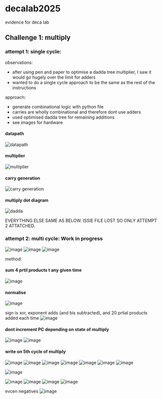 # decalab2025
evidence for deca lab


## Challenge 1: multiply
### attempt 1: single cycle:

observations: 
- after using pen and paper to optimise a dadda tree multiplier, I saw it would go hugely over the limit for adders
- wanted to do a single cycle approach to be the same as the rest of the instructions

approach:
- generate combinational logic with python file
- carries are wholly combinational and therefore dont use adders
- used optimised dadda tree for remaining additions
- see images for hardware

#### datapath
![datapath](https://github.com/user-attachments/assets/c3f6e0cf-b727-4e19-9fb5-5e7d848f924d)

#### multiplier
![multiplier](https://github.com/user-attachments/assets/f54c39bf-80e9-41c5-ae1a-6dfeaca53d74)

#### carry generation
![carry generation](https://github.com/user-attachments/assets/a5b2feb5-4056-46b0-a94d-595352a80122)

#### multiply dot diagram
![dadda](https://github.com/user-attachments/assets/c2c4a9db-b9e4-46e1-bffe-c45f9786877a)


EVERYTHING ELSE SAME AS BELOW. ISSIE FILE LOST SO ONLY ATTEMPT 2 ATTATCHED.



### attempt 2: multi cycle: Work in progress


![image](https://github.com/user-attachments/assets/0daa02c0-c54b-4643-b1cb-714cab9a1127)
![image](https://github.com/user-attachments/assets/d5eafc15-2aed-4f1b-a48e-f468f330057d)
![image](https://github.com/user-attachments/assets/29e770f7-9d5a-4fed-a453-21b430ae3fd8)

method: 

#### sum 4 prtil products t any given time
![image](https://github.com/user-attachments/assets/0dc162b6-1f45-45e8-be27-3fc1fd9f03de)

#### normalise
![image](https://github.com/user-attachments/assets/a047385f-c749-4267-a884-d4df59da2340)

sign is xor, exponent adds (and bis subtracted), and 20 prtial products added each time
![image](https://github.com/user-attachments/assets/9745078b-0da6-4b20-8e79-9fdd4483b772)

#### dont increment PC depending on state of multiply

![image](https://github.com/user-attachments/assets/86f7a28f-56a2-4f1e-9b73-b189de273bcf)
![image](https://github.com/user-attachments/assets/c9667426-700d-4d3f-8920-12b6ef124a32)

#### write on 5th cycle of multiply

![image](https://github.com/user-attachments/assets/b995c42a-e821-4c32-9e86-f63480ce1825)
![image](https://github.com/user-attachments/assets/348b2c41-4580-4d8a-bc11-d8fbee8ef6e2)
![image](https://github.com/user-attachments/assets/f69d139a-5d1b-478a-8411-0d6c438f7a5f)
![image](https://github.com/user-attachments/assets/465086c3-292d-4708-bdbd-3fd555f1b7ba)
![image](https://github.com/user-attachments/assets/391746bf-11e5-4edc-a36d-3049629f402d)
![image](https://github.com/user-attachments/assets/e522392d-bdfc-4c93-8062-ee433603dc06)
![image](https://github.com/user-attachments/assets/eaaf4e4e-4c52-49a3-bf82-fecc38521284)




![image](https://github.com/user-attachments/assets/34779701-b1ad-4fd4-b05f-4b4218e7fb3e)





![image](https://github.com/user-attachments/assets/cf87c06b-e6f8-48a3-af9b-ad512a385c57)
![image](https://github.com/user-attachments/assets/7205911e-9d85-4a19-873e-6c8f1970700e)
![image](https://github.com/user-attachments/assets/b72d6519-c36a-4c53-aa57-03d3c48ac254)
![image](https://github.com/user-attachments/assets/77223ac2-ef2d-47aa-8626-a8e1549716ae)




evcen negatives
![image](https://github.com/user-attachments/assets/c148eaa0-d7c3-40f6-a8d3-a115b4b90fef)
